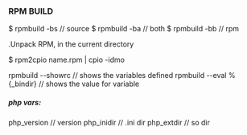 ### RPM BUILD

$ rpmbuild -bs // source
$ rpmbuild -ba // both
$ rpmbuild -bb // rpm

.Unpack RPM, in the current directory

$ rpm2cpio name.rpm | cpio -idmo

rpmbuild --showrc // shows the variables defined
rpmbuild --eval %{_bindir} // shows the value for variable

##### php vars:
php_version // version
php_inidir // .ini dir
php_extdir // so dir


